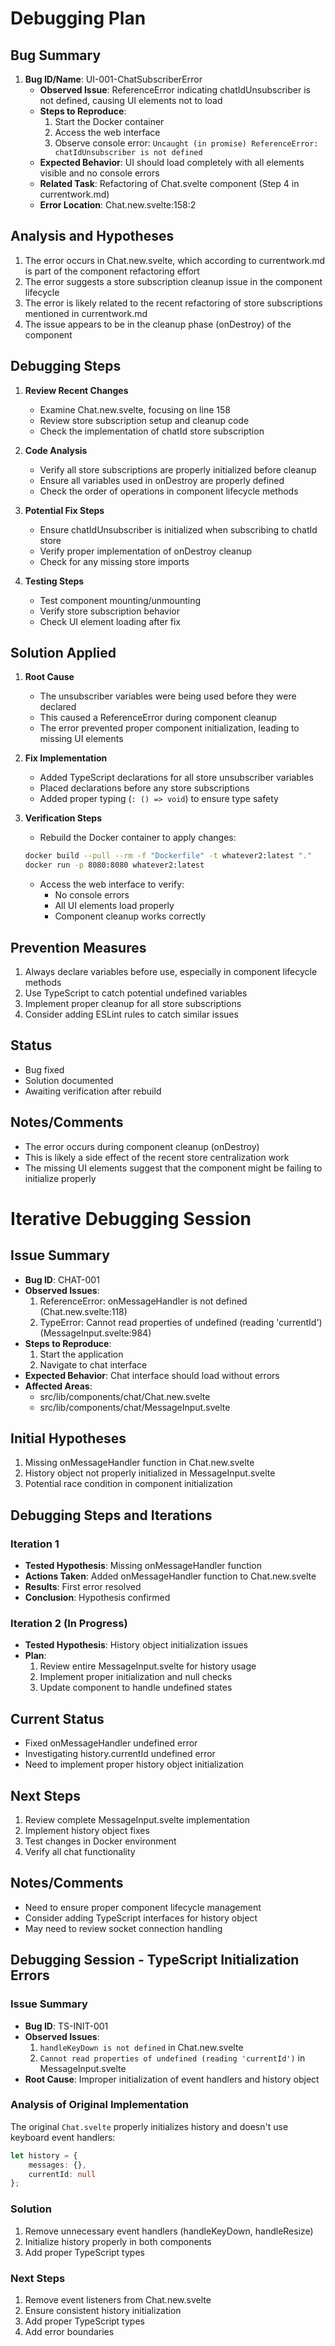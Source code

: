 # Debugging Plan

## Bug Summary
1. **Bug ID/Name**: UI-001-ChatSubscriberError
   - **Observed Issue**: ReferenceError indicating chatIdUnsubscriber is not defined, causing UI elements not to load
   - **Steps to Reproduce**: 
     1. Start the Docker container
     2. Access the web interface
     3. Observe console error: `Uncaught (in promise) ReferenceError: chatIdUnsubscriber is not defined`
   - **Expected Behavior**: UI should load completely with all elements visible and no console errors
   - **Related Task**: Refactoring of Chat.svelte component (Step 4 in currentwork.md)
   - **Error Location**: Chat.new.svelte:158:2

## Analysis and Hypotheses
1. The error occurs in Chat.new.svelte, which according to currentwork.md is part of the component refactoring effort
2. The error suggests a store subscription cleanup issue in the component lifecycle
3. The error is likely related to the recent refactoring of store subscriptions mentioned in currentwork.md
4. The issue appears to be in the cleanup phase (onDestroy) of the component

## Debugging Steps
1. **Review Recent Changes**
   - Examine Chat.new.svelte, focusing on line 158
   - Review store subscription setup and cleanup code
   - Check the implementation of chatId store subscription

2. **Code Analysis**
   - Verify all store subscriptions are properly initialized before cleanup
   - Ensure all variables used in onDestroy are properly defined
   - Check the order of operations in component lifecycle methods

3. **Potential Fix Steps**
   - Ensure chatIdUnsubscriber is initialized when subscribing to chatId store
   - Verify proper implementation of onDestroy cleanup
   - Check for any missing store imports

4. **Testing Steps**
   - Test component mounting/unmounting
   - Verify store subscription behavior
   - Check UI element loading after fix

## Solution Applied
1. **Root Cause**
   - The unsubscriber variables were being used before they were declared
   - This caused a ReferenceError during component cleanup
   - The error prevented proper component initialization, leading to missing UI elements

2. **Fix Implementation**
   - Added TypeScript declarations for all store unsubscriber variables
   - Placed declarations before any store subscriptions
   - Added proper typing (`: () => void`) to ensure type safety

3. **Verification Steps**
   - Rebuild the Docker container to apply changes:
   ```bash
   docker build --pull --rm -f "Dockerfile" -t whatever2:latest "."
   docker run -p 8080:8080 whatever2:latest
   ```
   - Access the web interface to verify:
     - No console errors
     - All UI elements load properly
     - Component cleanup works correctly

## Prevention Measures
1. Always declare variables before use, especially in component lifecycle methods
2. Use TypeScript to catch potential undefined variables
3. Implement proper cleanup for all store subscriptions
4. Consider adding ESLint rules to catch similar issues

## Status
- Bug fixed
- Solution documented
- Awaiting verification after rebuild

## Notes/Comments
- The error occurs during component cleanup (onDestroy)
- This is likely a side effect of the recent store centralization work
- The missing UI elements suggest that the component might be failing to initialize properly

# Iterative Debugging Session

## Issue Summary
- **Bug ID**: CHAT-001
- **Observed Issues**: 
  1. ReferenceError: onMessageHandler is not defined (Chat.new.svelte:118)
  2. TypeError: Cannot read properties of undefined (reading 'currentId') (MessageInput.svelte:984)
- **Steps to Reproduce**: 
  1. Start the application
  2. Navigate to chat interface
- **Expected Behavior**: Chat interface should load without errors
- **Affected Areas**: 
  - src/lib/components/chat/Chat.new.svelte
  - src/lib/components/chat/MessageInput.svelte

## Initial Hypotheses
1. Missing onMessageHandler function in Chat.new.svelte
2. History object not properly initialized in MessageInput.svelte
3. Potential race condition in component initialization

## Debugging Steps and Iterations

### Iteration 1
- **Tested Hypothesis**: Missing onMessageHandler function
- **Actions Taken**: Added onMessageHandler function to Chat.new.svelte
- **Results**: First error resolved
- **Conclusion**: Hypothesis confirmed

### Iteration 2 (In Progress)
- **Tested Hypothesis**: History object initialization issues
- **Plan**: 
  1. Review entire MessageInput.svelte for history usage
  2. Implement proper initialization and null checks
  3. Update component to handle undefined states

## Current Status
- Fixed onMessageHandler undefined error
- Investigating history.currentId undefined error
- Need to implement proper history object initialization

## Next Steps
1. Review complete MessageInput.svelte implementation
2. Implement history object fixes
3. Test changes in Docker environment
4. Verify all chat functionality

## Notes/Comments
- Need to ensure proper component lifecycle management
- Consider adding TypeScript interfaces for history object
- May need to review socket connection handling

## Debugging Session - TypeScript Initialization Errors

### Issue Summary
- **Bug ID**: TS-INIT-001
- **Observed Issues**: 
  1. `handleKeyDown is not defined` in Chat.new.svelte
  2. `Cannot read properties of undefined (reading 'currentId')` in MessageInput.svelte
- **Root Cause**: Improper initialization of event handlers and history object

### Analysis of Original Implementation
The original `Chat.svelte` properly initializes history and doesn't use keyboard event handlers:

```typescript
let history = {
    messages: {},
    currentId: null
};
```

### Solution
1. Remove unnecessary event handlers (handleKeyDown, handleResize)
2. Initialize history properly in both components
3. Add proper TypeScript types

### Next Steps
1. Remove event listeners from Chat.new.svelte
2. Ensure consistent history initialization
3. Add proper TypeScript types
4. Add error boundaries
